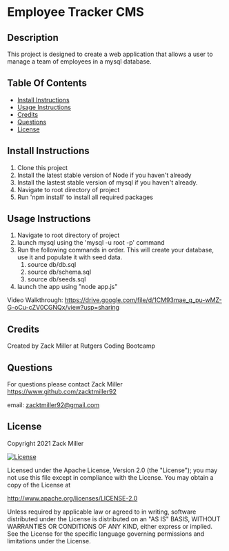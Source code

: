 # Employee Tracker CMS

## Description
This project is designed to create a web application that allows a user to manage a team of employees in a mysql database.

## Table Of Contents
* [Install Instructions](#Install-Instructions)
* [Usage Instructions](#Usage-Instructions)
* [Credits](#Credits)
* [Questions](#Questions)
* [License](#License)


## Install Instructions
1. Clone this project
2. Install the latest stable version of Node if you haven't already
3. Install the lastest stable version of mysql if you haven't already.
3. Navigate to root directory of project
4. Run 'npm install' to install all required packages


## Usage Instructions
1. Navigate to root directory of project
2. launch mysql using the 'mysql -u root -p' command
3. Run the following commands in order. This will create your database, use it and populate it with seed data.
    1. source db/db.sql
    2. source db/schema.sql
    3. source db/seeds.sql
4. launch the app using "node app.js"

Video Walkthrough: https://drive.google.com/file/d/1CM93mae_q_pu-wMZ-G-oCu-cZV0CGNQx/view?usp=sharing

## Credits
Created by Zack Miller at Rutgers Coding Bootcamp


## Questions
For questions please contact Zack Miller
https://www.github.com/zacktmiller92

email: zacktmiller92@gmail.com


## License

Copyright 2021 Zack Miller

[![License](https://img.shields.io/badge/License-Apache%202.0-blue.svg)](http://www.apache.org/licenses/LICENSE-2.0)

Licensed under the Apache License, Version 2.0 (the "License");
you may not use this file except in compliance with the License.
You may obtain a copy of the License at

http://www.apache.org/licenses/LICENSE-2.0

Unless required by applicable law or agreed to in writing, software
distributed under the License is distributed on an "AS IS" BASIS,
WITHOUT WARRANTIES OR CONDITIONS OF ANY KIND, either express or implied.
See the License for the specific language governing permissions and
limitations under the License.
